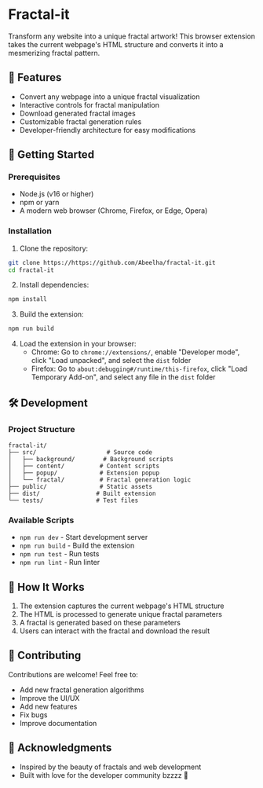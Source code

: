 # Fractal-it

Transform any website into a unique fractal artwork! This browser extension takes the current webpage's HTML structure and converts it into a mesmerizing fractal pattern.

## 🎨 Features

- Convert any webpage into a unique fractal visualization
- Interactive controls for fractal manipulation
- Download generated fractal images
- Customizable fractal generation rules
- Developer-friendly architecture for easy modifications

## 🚀 Getting Started

### Prerequisites

- Node.js (v16 or higher)
- npm or yarn
- A modern web browser (Chrome, Firefox, or Edge, Opera)

### Installation

1. Clone the repository:

```bash
git clone https://https://github.com/Abeelha/fractal-it.git
cd fractal-it
```

2. Install dependencies:

```bash
npm install
```

3. Build the extension:

```bash
npm run build
```

4. Load the extension in your browser:
   - Chrome: Go to `chrome://extensions/`, enable "Developer mode", click "Load unpacked", and select the `dist` folder
   - Firefox: Go to `about:debugging#/runtime/this-firefox`, click "Load Temporary Add-on", and select any file in the `dist` folder

## 🛠️ Development

### Project Structure

```
fractal-it/
├── src/                    # Source code
│   ├── background/        # Background scripts
│   ├── content/          # Content scripts
│   ├── popup/            # Extension popup
│   └── fractal/          # Fractal generation logic
├── public/               # Static assets
├── dist/                # Built extension
└── tests/               # Test files
```

### Available Scripts

- `npm run dev` - Start development server
- `npm run build` - Build the extension
- `npm run test` - Run tests
- `npm run lint` - Run linter

## 🎯 How It Works

1. The extension captures the current webpage's HTML structure
2. The HTML is processed to generate unique fractal parameters
3. A fractal is generated based on these parameters
4. Users can interact with the fractal and download the result

## 🤝 Contributing

Contributions are welcome! Feel free to:

- Add new fractal generation algorithms
- Improve the UI/UX
- Add new features
- Fix bugs
- Improve documentation

## 🙏 Acknowledgments

- Inspired by the beauty of fractals and web development
- Built with love for the developer community bzzzz 🐝

